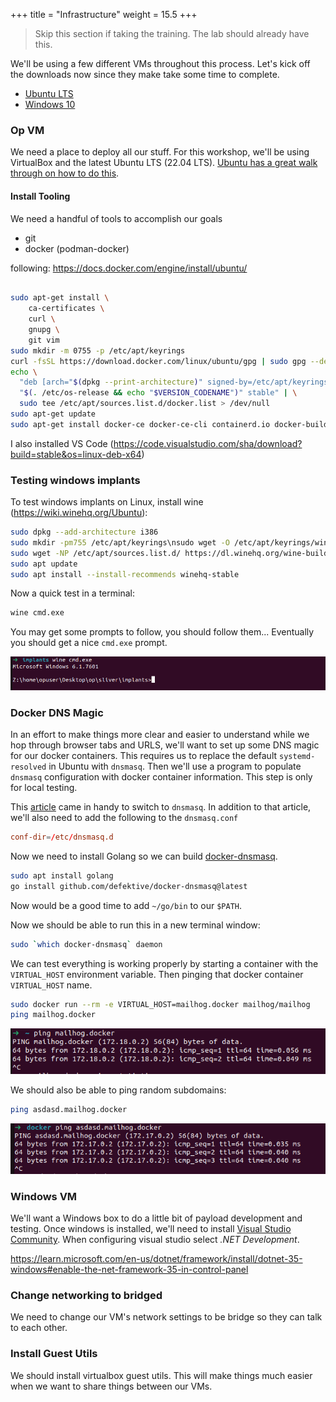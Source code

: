 +++
title = "Infrastructure"
weight = 15.5
+++


> Skip this section if taking the training. The lab should already have this.

We'll be using a few different VMs throughout this process. Let's kick off the downloads now since they make take some
time to complete.

- [Ubuntu LTS](https://ubuntu.com/download/desktop/thank-you?version=22.04.2&architecture=amd64)
- [Windows 10](https://www.microsoft.com/en-us/software-download/windows10ISO)

### Op VM

We need a place to deploy all our stuff. For this workshop, we'll be using VirtualBox and the latest Ubuntu LTS (22.04
LTS). [Ubuntu has a great walk through on how to do this](https://ubuntu.com/tutorials/how-to-run-ubuntu-desktop-on-a-virtual-machine-using-virtualbox#1-overview).

#### Install Tooling

We need a handful of tools to accomplish our goals

- git
- docker (podman-docker)

following: https://docs.docker.com/engine/install/ubuntu/

```bash

sudo apt-get install \
    ca-certificates \
    curl \
    gnupg \
    git vim
sudo mkdir -m 0755 -p /etc/apt/keyrings
curl -fsSL https://download.docker.com/linux/ubuntu/gpg | sudo gpg --dearmor -o /etc/apt/keyrings/docker.gpg
echo \
  "deb [arch="$(dpkg --print-architecture)" signed-by=/etc/apt/keyrings/docker.gpg] https://download.docker.com/linux/ubuntu \
  "$(. /etc/os-release && echo "$VERSION_CODENAME")" stable" | \
  sudo tee /etc/apt/sources.list.d/docker.list > /dev/null
sudo apt-get update
sudo apt-get install docker-ce docker-ce-cli containerd.io docker-buildx-plugin docker-compose-plugin 
```

I also installed VS Code (https://code.visualstudio.com/sha/download?build=stable&os=linux-deb-x64)

### Testing windows implants

To test windows implants on Linux, install wine (https://wiki.winehq.org/Ubuntu):

```bash
sudo dpkg --add-architecture i386
sudo mkdir -pm755 /etc/apt/keyrings\nsudo wget -O /etc/apt/keyrings/winehq-archive.key https://dl.winehq.org/wine-builds/winehq.key
sudo wget -NP /etc/apt/sources.list.d/ https://dl.winehq.org/wine-builds/ubuntu/dists/jammy/winehq-jammy.sources
sudo apt update
sudo apt install --install-recommends winehq-stable
```

Now a quick test in a terminal:

```bash
wine cmd.exe
```

You may get some prompts to follow, you should follow them... Eventually you should get a nice `cmd.exe` prompt.

![Wine CMD](/static/how-to-phishing/wine-cmd.png)

### Docker DNS Magic

In an effort to make things more clear and easier to understand while we hop through browser tabs and URLS, we'll want
to set up some DNS magic for our docker containers. This requires us to replace the default `systemd-resolved` in Ubuntu
with `dnsmasq`. Then we'll use a program to populate `dnsmasq` configuration with docker container information. This
step is only for local testing.

This [article](https://computingforgeeks.com/install-and-configure-dnsmasq-on-ubuntu/) came in handy to switch to
`dnsmasq`. In addition to that article, we'll also need to add the following to the `dnsmasq.conf`

```conf
conf-dir=/etc/dnsmasq.d
```

Now we need to install Golang so we can build [docker-dnsmasq](https://github.com/defektive/docker-dnsmasq).

```bash
sudo apt install golang
go install github.com/defektive/docker-dnsmasq@latest
```

Now would be a good time to add `~/go/bin` to our `$PATH`.

Now we should be able to run this in a new terminal window:

```bash
sudo `which docker-dnsmasq` daemon
```

We can test everything is working properly by starting a container with the `VIRTUAL_HOST` environment variable. Then
pinging that docker container `VIRTUAL_HOST` name.

```bash
sudo docker run --rm -e VIRTUAL_HOST=mailhog.docker mailhog/mailhog
ping mailhog.docker
```

![Ping Docker Container](/static/how-to-phishing/ping-docker-container.png)

We should also be able to ping random subdomains:

```bash
ping asdasd.mailhog.docker
```

![Ping Docker Container Subdomain](/static/how-to-phishing/ping-docker-container-subdomain.png)

### Windows VM

We'll want a Windows box to do a little bit of payload development and testing. Once windows is installed, we'll need to
install [Visual Studio Community](https://visualstudio.microsoft.com/vs/community/). When configuring visual studio
select *.NET Development*.

https://learn.microsoft.com/en-us/dotnet/framework/install/dotnet-35-windows#enable-the-net-framework-35-in-control-panel

### Change networking to bridged

We need to change our VM's network settings to be bridge so they can talk to each other.

### Install Guest Utils

We should install virtualbox guest utils. This will make things much easier when we want to share things between our
VMs.
